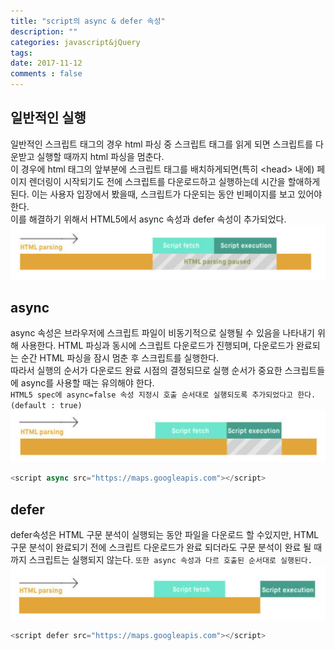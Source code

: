```yaml
---
title: "script의 async & defer 속성"
description: ""
categories: javascript&jQuery
tags: 
date: 2017-11-12
comments : false
---
```

## 일반적인 실행
일반적인 스크립트 태그의 경우 html 파싱 중 스크립트 태그를 읽게 되면 스크립트를 다운받고 실행할 때까지 html 파싱을 멈춘다.<br>
이 경우에 html 태그의  앞부분에 스크립트 태그를 배치하게되면(특히 \<head> 내에) 페이지 렌더링이 시작되기도 전에 스크립트를 다운로드하고 실행하는데 시간을 할애하게된다.
이는 사용자 입장에서 봤을때, 스크립트가 다운되는 동안 빈페이지를 보고 있어야 한다.<br>
이를 해결하기 위해서 HTML5에서 async 속성과 defer 속성이 추가되었다.
![Smithsonian Image](/postImg/normal.png)
## async
async 속성은 브라우저에 스크립트 파일이 비동기적으로 실행될 수 있음을 나타내기 위해 사용한다.
HTML 파싱과 동시에 스크립트 다운로드가 진행되며, 다운로드가 완료되는 순간 HTML 파싱을 잠시 멈춘 후 스크립트를 실행한다.<br>
따라서 실행의 순서가 다운로드 완료 시점의 결정되므로 실행 순서가 중요한 스크립트들에 async를 사용할 때는 유의해야 한다.<br>
`HTML5 spec에 async=false 속성 지정시 호출 순서대로 실행되도록 추가되었다고 한다. (default : true)`
![Smithsonian Image](/postImg/async.png)
```javascript
<script async src="https://maps.googleapis.com"></script>
```
## defer
defer속성은 HTML 구문 분석이 실행되는 동안 파일을 다운로드 할 수있지만, HTML 구문 분석이 완료되기 전에 스크립트 다운로드가 완료 되더라도 구문 분석이 완료 될 때까지 스크립트는 실행되지 않는다. `또한 async 속성과 다르 호출된 순서대로 실행된다.`
![Smithsonian Image](/postImg/defer.png)
```javascript
<script defer src="https://maps.googleapis.com"></script>
```
                                                                                                                                     

